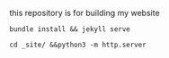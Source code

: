 this repository is for building my website

`bundle install && jekyll serve`

`cd _site/ &&python3 -m http.server`